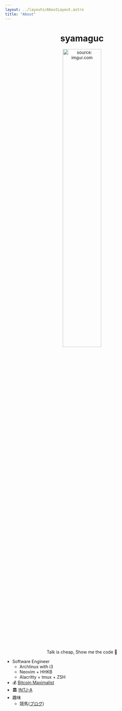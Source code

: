 ```yaml
---
layout: ../layouts/AboutLayout.astro
title: "About"
---
```


<div align="center">
  <h1 >syamaguc</h1>
</div>
<div align="center">
  <a href="https://imgur.com/JYDT0bF">
    <img src="https://i.imgur.com/JYDT0bF.jpg" title="source: imgur.com" width="50%" height="50%" />
  </a>
  <p>
    Talk is cheap, Show me the code 🖤
  </p>
</div>

- Software Engineer
  - Archlinux with i3
  - Neovim + HHKB
  - Alacritty + tmux + ZSH
- 💰 [Bitcoin Maximalist](https://www.reddit.com/r/Bitcoin/comments/car30w/if_you_dont_believe_me_or_dont_get_it_i_dont_have)
- 🏛️ [INTJ-A](https://www.16personalities.com/intj-personality)
- 趣味
  - 競馬([ブログ](https://syamaguc.github.io/unicorn/content/intro.html))
